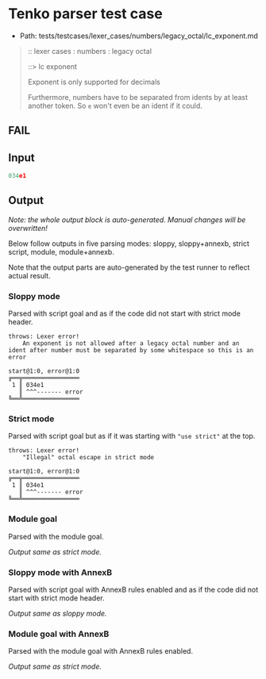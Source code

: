 # Tenko parser test case

- Path: tests/testcases/lexer_cases/numbers/legacy_octal/lc_exponent.md

> :: lexer cases : numbers : legacy octal
>
> ::> lc exponent
>
> Exponent is only supported for decimals
>
> Furthermore, numbers have to be separated from idents by at least another token. So `e` won't even be an ident if it could.

## FAIL

## Input

`````js
034e1
`````

## Output

_Note: the whole output block is auto-generated. Manual changes will be overwritten!_

Below follow outputs in five parsing modes: sloppy, sloppy+annexb, strict script, module, module+annexb.

Note that the output parts are auto-generated by the test runner to reflect actual result.

### Sloppy mode

Parsed with script goal and as if the code did not start with strict mode header.

`````
throws: Lexer error!
    An exponent is not allowed after a legacy octal number and an ident after number must be separated by some whitespace so this is an error

start@1:0, error@1:0
╔══╦════════════════
 1 ║ 034e1
   ║ ^^^------- error
╚══╩════════════════

`````

### Strict mode

Parsed with script goal but as if it was starting with `"use strict"` at the top.

`````
throws: Lexer error!
    "Illegal" octal escape in strict mode

start@1:0, error@1:0
╔══╦════════════════
 1 ║ 034e1
   ║ ^^^------- error
╚══╩════════════════

`````

### Module goal

Parsed with the module goal.

_Output same as strict mode._

### Sloppy mode with AnnexB

Parsed with script goal with AnnexB rules enabled and as if the code did not start with strict mode header.

_Output same as sloppy mode._

### Module goal with AnnexB

Parsed with the module goal with AnnexB rules enabled.

_Output same as strict mode._
